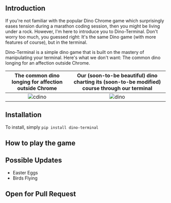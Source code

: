 ## Introduction

If you're not familiar with the popular Dino Chrome game which surprisingly eases tension during a marathon coding session, then you might be living under a rock. However, I'm here to introduce you to Dino-Terminal. Don't worry too much, you guessed right: It's the same Dino game (with more features of course), but in the terminal. 

Dino-Terminal is a simple dino game that is built on the mastery of manipulating your terminal.
Here's what we don't want: The common dino longing for an affection outside Chrome.

The common dino longing for affection outside Chrome | Our (soon-to-be beautiful) dino charting its (soon-to-be modified) course through our terminal
:--------------------:|:---------:
![cdino](https://github.com/nelsonifechukwu/dino-terminal/assets/44223263/1083a758-3b4f-4b84-b2a6-27dbd4a82335)  |  ![dino](https://github.com/nelsonifechukwu/dino-terminal/assets/44223263/4c0001bd-9263-4c53-bb75-b3b88b65aeb1)









## Installation
To install, simply ```pip install dino-terminal``` 

## How to play the game

## Possible Updates
- Easter Eggs
- Birds Flying

## Open for Pull Request
